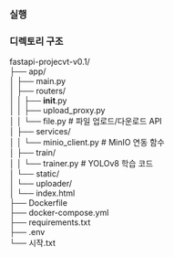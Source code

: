 ### 실행

### 디렉토리 구조

fastapi-projecvt-v0.1/ <br>
├── app/ <br>
│   ├── main.py <br>
│   ├── routers/ <br>
│   │   ├── __init__.py <br>
│   │   ├── upload_proxy.py <br> 
│   │   └── file.py         # 파일 업로드/다운로드 API <br>
│   ├── services/ <br>
│   │   └── minio_client.py # MinIO 연동 함수 <br>
│   ├── train/ <br>
│   │   └── trainer.py      # YOLOv8 학습 코드 <br>
│   └── static/ <br>
│       └── uploader/ <br>
│           └── index.html   <br>
├── Dockerfile <br>
├── docker-compose.yml <br>
├── requirements.txt <br>
├── .env <br>
└── 시작.txt <br>
<br>
